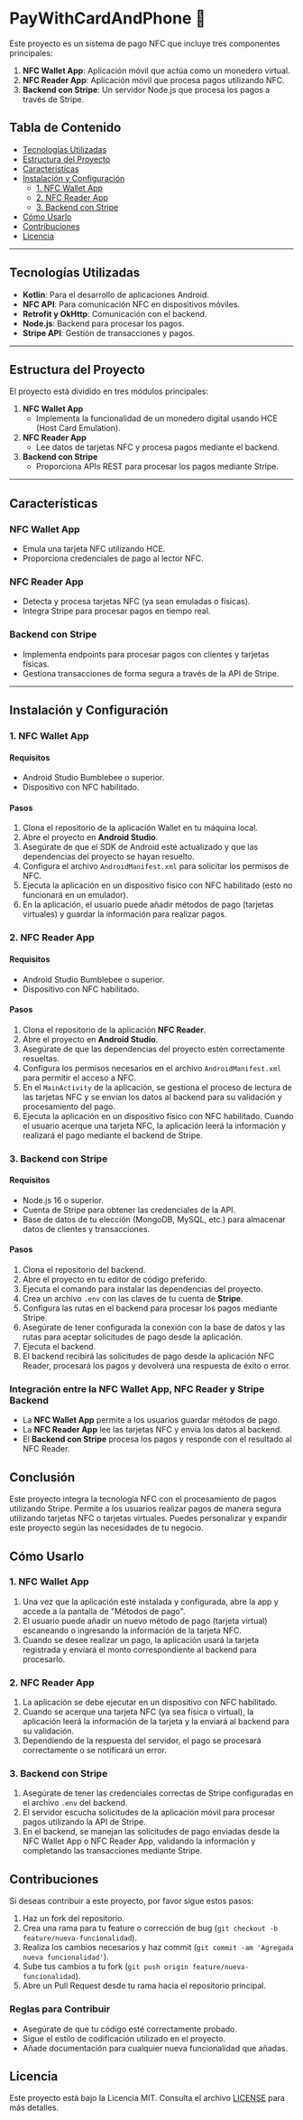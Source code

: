 # PayWithCardAndPhone 🚀

Este proyecto es un sistema de pago NFC que incluye tres componentes principales:  

1. **NFC Wallet App**: Aplicación móvil que actúa como un monedero virtual.  
2. **NFC Reader App**: Aplicación móvil que procesa pagos utilizando NFC.  
3. **Backend con Stripe**: Un servidor Node.js que procesa los pagos a través de Stripe.  

## Tabla de Contenido  
- [Tecnologías Utilizadas](#tecnologías-utilizadas)  
- [Estructura del Proyecto](#estructura-del-proyecto)  
- [Características](#características)  
- [Instalación y Configuración](#instalación-y-configuración)  
  - [1. NFC Wallet App](#1-nfc-wallet-app)  
  - [2. NFC Reader App](#2-nfc-reader-app)  
  - [3. Backend con Stripe](#3-backend-con-stripe)  
- [Cómo Usarlo](#cómo-usarlo)  
- [Contribuciones](#contribuciones)  
- [Licencia](#licencia)  

---

## Tecnologías Utilizadas  
- **Kotlin**: Para el desarrollo de aplicaciones Android.  
- **NFC API**: Para comunicación NFC en dispositivos móviles.  
- **Retrofit y OkHttp**: Comunicación con el backend.  
- **Node.js**: Backend para procesar los pagos.  
- **Stripe API**: Gestión de transacciones y pagos.  

---

## Estructura del Proyecto  
El proyecto está dividido en tres módulos principales:  

1. **NFC Wallet App**  
   - Implementa la funcionalidad de un monedero digital usando HCE (Host Card Emulation).  
2. **NFC Reader App**  
   - Lee datos de tarjetas NFC y procesa pagos mediante el backend.  
3. **Backend con Stripe**  
   - Proporciona APIs REST para procesar los pagos mediante Stripe.  

---

## Características  

### NFC Wallet App  
- Emula una tarjeta NFC utilizando HCE.  
- Proporciona credenciales de pago al lector NFC.  

### NFC Reader App  
- Detecta y procesa tarjetas NFC (ya sean emuladas o físicas).  
- Integra Stripe para procesar pagos en tiempo real.  

### Backend con Stripe  
- Implementa endpoints para procesar pagos con clientes y tarjetas físicas.  
- Gestiona transacciones de forma segura a través de la API de Stripe.  

---

## Instalación y Configuración  

### 1. NFC Wallet App  
#### Requisitos  
- Android Studio Bumblebee o superior.  
- Dispositivo con NFC habilitado.  

#### Pasos  
1. Clona el repositorio de la aplicación Wallet en tu máquina local.
2. Abre el proyecto en **Android Studio**.
3. Asegúrate de que el SDK de Android esté actualizado y que las dependencias del proyecto se hayan resuelto.
4. Configura el archivo `AndroidManifest.xml` para solicitar los permisos de NFC.
5. Ejecuta la aplicación en un dispositivo físico con NFC habilitado (esto no funcionará en un emulador).
6. En la aplicación, el usuario puede añadir métodos de pago (tarjetas virtuales) y guardar la información para realizar pagos.

### 2. NFC Reader App  
#### Requisitos  
- Android Studio Bumblebee o superior.  
- Dispositivo con NFC habilitado.

#### Pasos  
1. Clona el repositorio de la aplicación **NFC Reader**.
2. Abre el proyecto en **Android Studio**.
3. Asegúrate de que las dependencias del proyecto estén correctamente resueltas.
4. Configura los permisos necesarios en el archivo `AndroidManifest.xml` para permitir el acceso a NFC.
5. En el `MainActivity` de la aplicación, se gestiona el proceso de lectura de las tarjetas NFC y se envían los datos al backend para su validación y procesamiento del pago.
6. Ejecuta la aplicación en un dispositivo físico con NFC habilitado. Cuando el usuario acerque una tarjeta NFC, la aplicación leerá la información y realizará el pago mediante el backend de Stripe.

### 3. Backend con Stripe  
#### Requisitos  
- Node.js 16 o superior.  
- Cuenta de Stripe para obtener las credenciales de la API.  
- Base de datos de tu elección (MongoDB, MySQL, etc.) para almacenar datos de clientes y transacciones.

#### Pasos  
1. Clona el repositorio del backend.
2. Abre el proyecto en tu editor de código preferido.
3. Ejecuta el comando para instalar las dependencias del proyecto.
4. Crea un archivo `.env` con las claves de tu cuenta de **Stripe**.
5. Configura las rutas en el backend para procesar los pagos mediante Stripe.
6. Asegúrate de tener configurada la conexión con la base de datos y las rutas para aceptar solicitudes de pago desde la aplicación.
7. Ejecuta el backend.
8. El backend recibirá las solicitudes de pago desde la aplicación NFC Reader, procesará los pagos y devolverá una respuesta de éxito o error.

### Integración entre la NFC Wallet App, NFC Reader y Stripe Backend  
- La **NFC Wallet App** permite a los usuarios guardar métodos de pago.
- La **NFC Reader App** lee las tarjetas NFC y envía los datos al backend.
- El **Backend con Stripe** procesa los pagos y responde con el resultado al NFC Reader.

## Conclusión  
Este proyecto integra la tecnología NFC con el procesamiento de pagos utilizando Stripe. Permite a los usuarios realizar pagos de manera segura utilizando tarjetas NFC o tarjetas virtuales. Puedes personalizar y expandir este proyecto según las necesidades de tu negocio.

## Cómo Usarlo  

### 1. NFC Wallet App  
1. Una vez que la aplicación esté instalada y configurada, abre la app y accede a la pantalla de "Métodos de pago".  
2. El usuario puede añadir un nuevo método de pago (tarjeta virtual) escaneando o ingresando la información de la tarjeta NFC.  
3. Cuando se desee realizar un pago, la aplicación usará la tarjeta registrada y enviará el monto correspondiente al backend para procesarlo.

### 2. NFC Reader App  
1. La aplicación se debe ejecutar en un dispositivo con NFC habilitado.  
2. Cuando se acerque una tarjeta NFC (ya sea física o virtual), la aplicación leerá la información de la tarjeta y la enviará al backend para su validación.  
3. Dependiendo de la respuesta del servidor, el pago se procesará correctamente o se notificará un error.

### 3. Backend con Stripe  
1. Asegúrate de tener las credenciales correctas de Stripe configuradas en el archivo `.env` del backend.  
2. El servidor escucha solicitudes de la aplicación móvil para procesar pagos utilizando la API de Stripe.  
3. En el backend, se manejan las solicitudes de pago enviadas desde la NFC Wallet App o NFC Reader App, validando la información y completando las transacciones mediante Stripe.

## Contribuciones  

Si deseas contribuir a este proyecto, por favor sigue estos pasos:

1. Haz un fork del repositorio.
2. Crea una rama para tu feature o corrección de bug (`git checkout -b feature/nueva-funcionalidad`).
3. Realiza los cambios necesarios y haz commit (`git commit -am 'Agregada nueva funcionalidad'`).
4. Sube tus cambios a tu fork (`git push origin feature/nueva-funcionalidad`).
5. Abre un Pull Request desde tu rama hacia el repositorio principal.

### Reglas para Contribuir  
- Asegúrate de que tu código esté correctamente probado.  
- Sigue el estilo de codificación utilizado en el proyecto.  
- Añade documentación para cualquier nueva funcionalidad que añadas.

## Licencia  

Este proyecto está bajo la Licencia MIT. Consulta el archivo [LICENSE](LICENSE) para más detalles.
